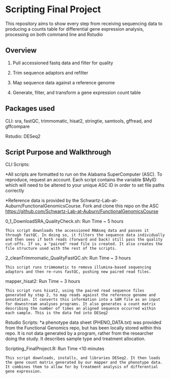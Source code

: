 # Scripting Final Project

This repository aims to show every step from receiving sequencing data to producing a counts table for differential gene expression analysis, processing on both command line and Rstudio

## Overview

1. Pull accessioned fastq data and filter for quality

2. Trim sequence adaptors and refilter

3. Map sequence data against a reference genome

4. Generate, filter, and transform a gene expression count table

## Packages used

CLI: sra, fastQC, trimmomatic, hisat2, stringtie, samtools, gffread, and gffcompare

Rstudio: DESeq2

## Script Purpose and Walkthrough

CLI Scripts:
  
  *All scripts are formatted to run on the Alabama SuperComputer (ASC). To reproduce, request an account. Each script contains the variable $MyID which will need to be altered to your unique ASC ID in order to set file paths correctly
  
  *Reference data is provided by the Schwartz-Lab-at-Auburn/FunctionalGenomicsCourse. Fork and clone this repo on the ASC https://github.com/Schwartz-Lab-at-Auburn/FunctionalGenomicsCourse
  
  0_1_DownloadSRA_QualityCheck.sh: Run Time ~ 5 hours
  
    This script downloads the accessioned RNAseq data and passes it through fastQC. In doing so, it filters the sequence data individually and then sees if both reads (forward and back) still pass the quality cut-offs. If so, a "paired" read file is created. It also creates the file structure used with the rest of the scripts.

  2_cleanTrimmomatic_QualityFastQC.sh: Run Time ~ 3 hours
  
    This script runs trimmomatic to remova illumina-based sequencing adaptors and then re-runs fastQC, pushing new paired read files.

  mapper_hisat2: Run Time ~ 3 hours
  
    This script runs hisat2, using the paired read sequence files generated by step 2, to map reads against the reference genome and annotation. It converts this information into a SAM file as an input for downstream analyses programs. It also generates a count matrix describing the number of times an aligned sequence occurred within each sample. This is the data fed into DESeq2
    
Rstudio Scripts:
  *a phenotype data sheet (PHENO_DATA.txt) was provided from the Functional Genomics repo, but has been locally stored within this repo. It is not data generated by a program, rather from the researcher doing the study. It describes sample type and treatment allocation.

  Scripting_FinalProject.R: Run Time <10 minutes

    This script downloads, installs, and libraries DESeq2. It then loads the gene count matrix generated by our mapper and the phenotype data. It combines them to allow for by treatment analysis of differential gene expression.
